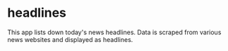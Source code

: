 # headlines
This app lists down today's news headlines. Data is scraped from various news websites and displayed as headlines.
